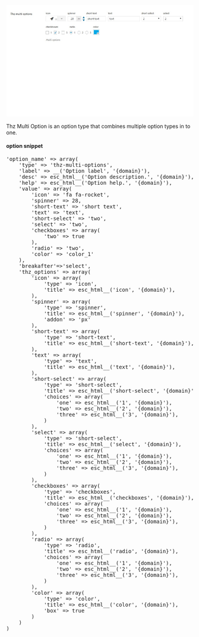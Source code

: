 <div class="thz-doc-image max">
<a class="thz-lightbox mfp-image" href="../../docs-media/thz-multi-options.jpg" data-mfp-title="Creatus WordPress Theme Thz Multi Options Option Type" data-modal-size="large">
	<img src="../../docs-media/thz-multi-options.jpg" alt="Creatus WordPress Theme Thz Multi Options Option Type" />
</a>
</div>

Thz Multi Option is an option type that combines multiple option types in to one.


#### option snippet

<pre class="pre-scrollable prettyprint light">
'option_name' => array(
	'type' => 'thz-multi-options',
	'label' => __('Option label', '{domain}'),
	'desc' => esc_html__('Option description.', '{domain}'),
	'help' => esc_html__('Option help.', '{domain}'),
	'value' => array(
		'icon' => 'fa fa-rocket',
		'spinner' => 28,
		'short-text' => 'short text',
		'text' => 'text',
		'short-select' => 'two',
		'select' => 'two',
		'checkboxes' => array(
			'two' => true
		),
		'radio' => 'two',
		'color' => 'color_1'
	),
	'breakafter'=>'select',
	'thz_options' => array(
		'icon' => array(
			'type' => 'icon',
			'title' => esc_html__('icon', '{domain}'),
		),
		'spinner' => array(
			'type' => 'spinner',
			'title' => esc_html__('spinner', '{domain}'),
			'addon' => 'px'
		),
		'short-text' => array(
			'type' => 'short-text',
			'title' => esc_html__('short-text', '{domain}'),
		),
		'text' => array(
			'type' => 'text',
			'title' => esc_html__('text', '{domain}'),
		),
		'short-select' => array(
			'type' => 'short-select',
			'title' => esc_html__('short-select', '{domain}'),
			'choices' => array(
				'one' => esc_html__('1', '{domain}'),
				'two' => esc_html__('2', '{domain}'),
				'three' => esc_html__('3', '{domain}'),
			)
		),
		'select' => array(
			'type' => 'short-select',
			'title' => esc_html__('select', '{domain}'),
			'choices' => array(
				'one' => esc_html__('1', '{domain}'),
				'two' => esc_html__('2', '{domain}'),
				'three' => esc_html__('3', '{domain}'),
			)
		),
		'checkboxes' => array(
			'type' => 'checkboxes',
			'title' => esc_html__('checkboxes', '{domain}'),
			'choices' => array(
				'one' => esc_html__('1', '{domain}'),
				'two' => esc_html__('2', '{domain}'),
				'three' => esc_html__('3', '{domain}'),
			)
		),
		'radio' => array(
			'type' => 'radio',
			'title' => esc_html__('radio', '{domain}'),
			'choices' => array(
				'one' => esc_html__('1', '{domain}'),
				'two' => esc_html__('2', '{domain}'),
				'three' => esc_html__('3', '{domain}'),
			)
		),
		'color' => array(
			'type' => 'color',
			'title' => esc_html__('color', '{domain}'),
			'box' => true
		)
	)
)
</pre>